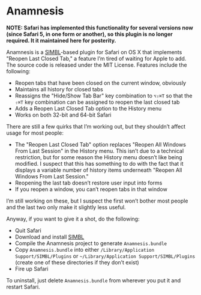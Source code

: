 # Anamnesis

**NOTE: Safari has implemented this functionality for several versions now
(since Safari 5, in one form or another), so this plugin is no longer required.
It it maintained here for posterity.**

Anamnesis is a [SIMBL](http://www.culater.net/software/SIMBL/SIMBL.php)-based
plugin for Safari on OS X that implements "Reopen Last Closed Tab," a feature
I’m tired of waiting for Apple to add.  The source code is released under the
MIT License.  Features include the following:

- Reopen tabs that have been closed on the current window, obviously
- Maintains all history for closed tabs
- Reassigns the "Hide/Show Tab Bar" key combination to `⌥⇧⌘T` so that the
  `⇧⌘T`
  key combination can be assigned to reopen the last closed tab
- Adds a Reopen Last Closed Tab option to the History menu
- Works on both 32-bit and 64-bit Safari

There are still a few quirks that I’m working out, but they shouldn’t affect
usage for most people:

- The "Reopen Last Closed Tab" option replaces "Reopen All Windows From Last
  Session" in the History menu.  This isn’t due to a technical restriction, but
  for some reason the History menu doesn’t like being modified.  I suspect that
  this has something to do with the fact that it displays a variable number of
  history items underneath "Reopen All Windows From Last Session."
- Reopening the last tab doesn’t restore user input into forms
- If you reopen a window, you can’t reopen tabs in that window

I’m still working on these, but I suspect the first won’t bother most people and
the last two only make it slightly less useful.

Anyway, if you want to give it a shot, do the following:

- Quit Safari
- Download and install [SIMBL](http://www.culater.net/software/SIMBL/SIMBL.php)
- Compile the Anamnesis project to generate `Anamnesis.bundle`
- Copy `Anamnesis.bundle` into either
  `/Library/Application Support/SIMBL/Plugins` or
  `~/Library/Application Support/SIMBL/Plugins` (create one of these directories
  if they don’t exist)
- Fire up Safari

To uninstall, just delete `Anamnesis.bundle` from wherever you put it and
restart Safari.
